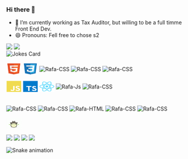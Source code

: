 ### Hi there 👋


- 🔭 I’m currently working as Tax Auditor, but willing to be a full timme Front End Dev.
- 😄 Pronouns: Fell free to chose s2

<div>
<img height="180em" src="https://github-readme-stats.vercel.app/api?username=DyeghoCunha&show_icons=true&theme=gotham">
<img height="180em" src="https://github-readme-stats.vercel.app/api/top-langs/?username=DyeghoCunha&layout=compact&theme=gotham">
</div>

<img src="https://readme-jokes.vercel.app/api" alt="Jokes Card" />


<div style="display: inline_block"><br>
  <img align="center" alt="Rafa-HTML" height="30" width="40" src="https://raw.githubusercontent.com/devicons/devicon/master/icons/html5/html5-original.svg">
  <img align="center" alt="Rafa-CSS" height="30" width="40" src="https://raw.githubusercontent.com/devicons/devicon/master/icons/css3/css3-original.svg">
  <img align="center" alt="Rafa-CSS" height="30" width="40" src="https://cdn.jsdelivr.net/gh/devicons/devicon/icons/sass/sass-original.svg">
  <img align="center" alt="Rafa-CSS" height="30" width="40" src="https://cdn.jsdelivr.net/gh/devicons/devicon/icons/tailwindcss/tailwindcss-plain.svg">
  <img align="center" alt="Rafa-CSS" height="30" width="40" src="https://cdn.jsdelivr.net/gh/devicons/devicon/icons/canva/canva-original.svg">
  <br>
  <br>
  
  <img align="center" alt="Rafa-Js" height="30" width="40" src="https://raw.githubusercontent.com/devicons/devicon/master/icons/javascript/javascript-plain.svg">
  <img align="center" alt="Rafa-Ts" height="30" width="40" src="https://raw.githubusercontent.com/devicons/devicon/master/icons/typescript/typescript-plain.svg">
  <img align="center" alt="Rafa-React" height="30" width="40" src="https://raw.githubusercontent.com/devicons/devicon/master/icons/react/react-original.svg">
  <img align="center" alt="Rafa-Js" height="30" width="40" src="https://cdn.jsdelivr.net/gh/devicons/devicon/icons/vscode/vscode-original.svg">
  <img align="center" alt="Rafa-CSS" height="30" width="40" src="https://cdn.jsdelivr.net/gh/devicons/devicon/icons/nodejs/nodejs-original.svg">
  <br>
  <br>
</div>
  <div style="display: inline_block"><br>
  
 
  <img align="center" alt="Rafa-CSS" height="30" width="40" src="https://cdn.jsdelivr.net/gh/devicons/devicon/icons/googlecloud/googlecloud-original.svg">
   <img align="center" alt="Rafa-CSS" height="30" width="40" src="https://cdn.jsdelivr.net/gh/devicons/devicon/icons/mysql/mysql-original.svg">
  <img align="center" alt="Rafa-HTML" height="30" width="40" src="https://cdn.jsdelivr.net/gh/devicons/devicon/icons/docker/docker-original-wordmark.svg">
  <img align="center" alt="Rafa-CSS" height="30" width="40" src="https://cdn.jsdelivr.net/gh/devicons/devicon/icons/androidstudio/androidstudio-original.svg">
  <img align="center" alt="Rafa-CSS" height="30" width="40" src="https://cdn.jsdelivr.net/gh/devicons/devicon/icons/android/android-plain.svg">
         
  <br>
  <br>


</div>
  

  <img align="center" alt="Rafa-Js" height="30" width="40" src="https://github.com/DyeghoCunha/GlassMorphism---Card/blob/ea762f190fb894d5ca2ec186cddc32d496324cda/totoro.gif">
 
<div> 

  <a href="https://instagram.com/dyeghocunha" target="_blank"><img src="https://img.shields.io/badge/-Instagram-%23E4405F?style=for-the-badge&logo=instagram&logoColor=white" target="_blank"></a>
 <a href="https://discord.gg/qEN3VdeT" target="_blank"><img src="https://img.shields.io/badge/Discord-7289DA?style=for-the-badge&logo=discord&logoColor=white" target="_blank"></a> 
  <a href = "mailto:dyeghocunha@gmail.com"><img src="https://img.shields.io/badge/-Gmail-%23333?style=for-the-badge&logo=gmail&logoColor=white" target="_blank"></a>
  <a href="https://www.linkedin.com/in/dyegho-cunha-aa4933b5/" target="_blank"><img src="https://img.shields.io/badge/-LinkedIn-%230077B5?style=for-the-badge&logo=linkedin&logoColor=white" target="_blank"></a> 
  
</div>

  ![Snake animation](https://github.com/DyeghoCunha/DyeghoCunha/blob/917e3ff550ed4bd58985c7f9007e701a8441237d/.github/workflows/main.yml)

